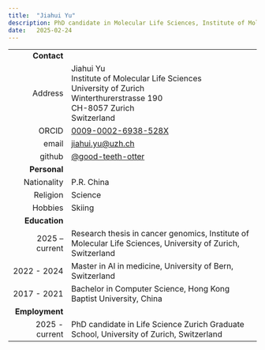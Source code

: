 ```yaml
---
title:  "Jiahui Yu"
description: PhD candidate in Molecular Life Sciences, Institute of Molecular Life Sciences, University of Zurich & Swiss Institute of Bioinformatics | SIB
date:   2025-02-24
---
```



<!--more-->

|      |     |
| ---: | --- |
| __Contact__ |     |
| Address | Jiahui Yu<br/>Institute of Molecular Life Sciences<br/>University of Zurich<br/>Winterthurerstrasse 190<br/>CH-8057 Zurich<br/>Switzerland |
| ORCID | [0009-0002-6938-528X](https://orcid.org/0009-0002-6938-528X) |
| email | jiahui.yu@uzh.ch |
| github | [@good-teeth-otter](https://github.com/good-teeth-otter) |
| __Personal__ |     |
| Nationality | P.R. China |
| Religion | Science |
| Hobbies | Skiing |
| __Education__ |     |
| 2025 – current | Research thesis in cancer genomics, Institute of Molecular Life Sciences, University of Zurich, Switzerland |
| 2022 - 2024 | Master in AI in medicine, University of Bern, Switzerland |
| 2017 - 2021 | Bachelor in Computer Science, Hong Kong Baptist University, China |
| __Employment__ |     |
| 2025 - current | PhD candidate in Life Science Zurich Graduate School, University of Zurich, Switzerland |

